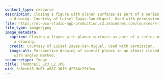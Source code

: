 ```yaml
---
content_type: resource
description: Closing a figure with planar surfaces as part of a series of steps for
  a drawing. Courtesy of Luisel Zayas-San-Miguel. Used with permission.
file: https://ol-ocw-studio-app-production.s3.amazonaws.com/courses/4-105-geometric-disciplines-and-architecture-skills-reciprocal-methodologies-fall-2012/fc8ecbf89e0fa6873010d2764c29f9ea_Thumbnail_Ex3_LZ.JPG
file_type: image/jpeg
image_metadata:
  caption: Closing a figure with planar surfaces as part of a series of steps for
    a drawing.
  credit: Courtesy of Luisel Zayas-San-Miguel. Used with permission.
  image-alt: Perspective drawing of several planes in an almost closed-plane object
    with angles marked.
resourcetype: Image
title: Thumbnail_Ex3_LZ.JPG
uid: fc8ecbf8-9e0f-a687-3010-d2764c29f9ea
---
```

